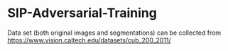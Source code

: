 # SIP-Adversarial-Training
Data set (both original images and segmentations) can be collected from https://www.vision.caltech.edu/datasets/cub_200_2011/
